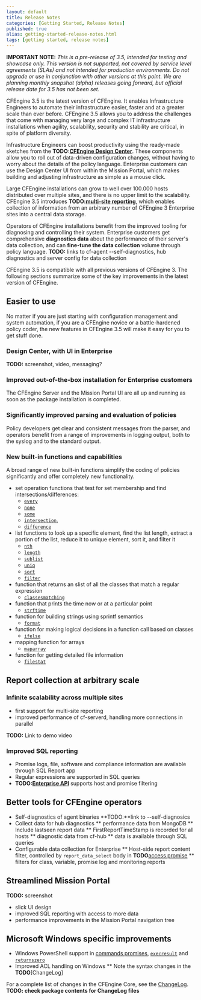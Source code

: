 ```yaml
---
layout: default
title: Release Notes 
categories: [Getting Started, Release Notes]
published: true
alias: getting-started-release-notes.html
tags: [getting started, release notes]
---
```


**IMPORTANT NOTE:** *This is a pre-release of 3.5, intended for testing and showcase only.
This version is not supported, not covered by service level agreements (SLAs) and not
intended for production environments. Do not upgrade or use in conjunction with other
versions at this point. We are planning monthly snapshot (alpha) releases going forward,
but official release date for 3.5 has not been set.*

<!--- move up when no longer a pre-release
-->

CFEngine 3.5 is the latest version of CFEngine. It enables Infrastructure
Engineers to automate their infrastructure easier, faster and at a greater
scale than ever before. CFEngine 3.5 allows you to address the challenges
that come with managing very large and complex IT infrastructure
installations when agility, scalability, security and stability are critical,
in spite of platform diversity.

Infrastructure Engineers can boost productivity using the ready-made sketches
from the **TODO:[CFEngine Design Center](manuals-design-center.html)**. These components
allow you to roll out of data-driven configuration changes, without having to
worry about the details of the policy language. Enterprise customers can
use the Design Center UI from within the Mission Portal, which makes building
and adjusting infrastructure as simple as a mouse click.

Large CFEngine installations can grow to well over 100.000 hosts distributed
over multiple sites, and there is no upper limit to the scalability. CFEngine
3.5 introduces **TODO:[multi-site reporting](manuals-multi-site-reporting.html)**,
which enables collection of information from an arbitrary number of CFEngine
3 Enterprise sites into a central data storage.

Operators of CFEngine installations benefit from the improved tooling for
diagnosing and controlling their system. Enterprise customers get comprehensive
**diagnostics data** about the performance of their server's data collection,
and can **fine-tune the data collection** volume through policy language.
**TODO:** links to cf-agent --self-diagnostics, hub diagnostics and server config
for data collection

CFEngine 3.5 is compatible with all previous versions of CFEngine 3. The
following sections summarize some of the key improvements in the latest
version of CFEngine.

## Easier to use

No matter if you are just starting with configuration management and system automation,
if you are a CFEngine novice or a battle-hardened policy coder, the new features
in CFEngine 3.5 will make it easy for you to get stuff done.

### Design Center, with UI in Enterprise

**TODO:** screenshot, video, messaging?

### Improved out-of-the-box installation for Enterprise customers

The CFEngine Server and the Mission Portal UI are all up and running as soon
as the package installation is completed.

### Significantly improved parsing and evaluation of policies

Policy developers get clear and consistent messages from the parser,
and operators benefit from a range of improvements in logging output, both to
the syslog and to the standard output.

### New built-in functions and capabilities

A broad range of new built-in functions simplify the coding of policies
significantly and offer completely new functionality.

* set operation functions that test for set membership and find
    intersections/differences:
    * [`every`](reference-functions-every.html)
    * [`none`](reference-functions-none.html)
    * [`some`](reference-functions-every.html)
    * [`intersection`](reference-functions-intersection.html),
    * [`difference`](reference-functions-difference.html)
* list functions  to look up a specific element, find the list length, extract a
  portion of the list, reduce it to unique element, sort it, and filter it
    * [`nth`](reference-functions-nth.html)
    * [`length`](reference-functions-length.html)
    * [`sublist`](reference-functions-sublist.html)
    * [`uniq`](reference-functions-uniq.html)
    * [`sort`](reference-functions-sort.html)
    * [`filter`](reference-functions-filter.html)
* function that returns an slist of all the classes that match a regular
  expression
    * [`classesmatching`](reference-functions-classesmatching.html)
* function that prints the time now or at a particular point
    * [`strftime`](reference-functions-strftime.html)
* function for building strings using sprintf semantics
    * [`format`](reference-functions-format.html)
* function for making logical decisions in a function call based on classes
    * [`ifelse`](reference-functions-ifelse.html)
* mapping function for arrays
    * [`maparray`](reference-functions-maparray.html)
* function for getting detailed file information
    * [`filestat`](reference-functions-filestat.html)

## Report collection at arbitrary scale

### Infinite scalability across multiple sites

* first support for multi-site reporting
* improved performance of cf-serverd, handling more connections in parallel

**TODO:** Link to demo video

### Improved SQL reporting

* Promise logs, file, software and compliance information are available
  through SQL Report app
* Regular expressions are supported in SQL queries
* **TODO:[Enterprise API](reference-enterprise-api.html)** supports host
  and promise filtering

## Better tools for CFEngine operators

* Self-diagnostics of agent binaries **TODO:**link to --self-diagnosics
* Collect data for hub diagnostics
** performance data from MongoDB
** Include lastseen report data
** FirstReportTimeStamp is recorded for all hosts
** diagnostic data from cf-hub
** data is available through SQL queries
* Configurable data collection for Enterprise
** Host-side report content filter, controlled by `report_data_select` body
   in **TODO**[access promise](reference-bundles-for-server-access-in-server-promises.html)
** filters for class, variable, promise log and monitoring reports

## Streamlined Mission Portal

**TODO:** screenshot

* slick UI design
* improved SQL reporting with access to more data
* performance improvements in the Mission Portal navigation tree

## Microsoft Windows specific improvements

* Windows PowerShell support in [commands promises](reference-bundles-for-agent-commands-in-agent-promises.html),
  [`execresult`](reference-functions-execresult.html) and [`returnszero`](reference-functions-returnszero.html)
* Improved ACL handling on Windows
** Note the syntax changes in the **TODO**[ChangeLog]


For a complete list of changes in the CFEngine Core, see the
[ChangeLog](https://github.com/cfengine/core/blob/3.5.x/ChangeLog).
**TODO: check package contents for ChangeLog files**
